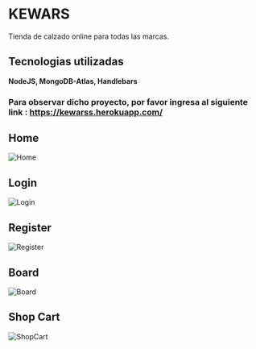 # KEWARS
Tienda de calzado online para todas las marcas.

## Tecnologias utilizadas
<strong> NodeJS, MongoDB-Atlas, Handlebars </strong>

### Para observar dicho proyecto, por favor ingresa al siguiente link : https://kewarss.herokuapp.com/ 

## Home

![Home](https://user-images.githubusercontent.com/38477245/67233086-335a9180-f408-11e9-9955-0c9106f6d275.JPG)

## Login 

![Login](https://user-images.githubusercontent.com/38477245/67233120-41101700-f408-11e9-83b2-25aa2250de9c.JPG)

## Register

![Register](https://user-images.githubusercontent.com/38477245/67233154-4cfbd900-f408-11e9-9411-43cc9ab22e38.JPG)

## Board

![Board](https://user-images.githubusercontent.com/38477245/67233212-68ff7a80-f408-11e9-895e-df0cc5f4a848.JPG)

## Shop Cart

![ShopCart](https://user-images.githubusercontent.com/38477245/67233248-79aff080-f408-11e9-8708-a4016920a4c9.JPG)
